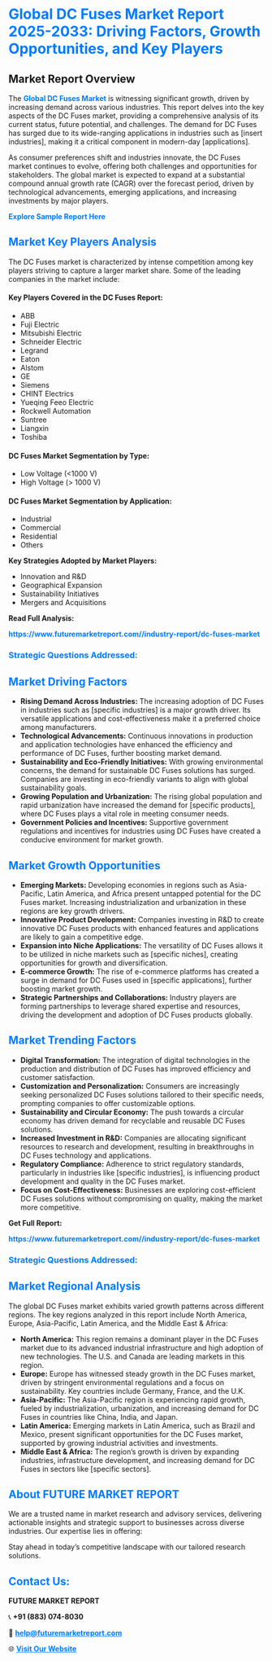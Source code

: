 <h1 style="color: #007BFF;">Global DC Fuses Market Report 2025-2033: Driving Factors, Growth Opportunities, and Key Players</h1>

<section id="overview">
<h2>Market Report Overview</h2>
<p>The <a href="https://www.futuremarketreport.com//industry-report/dc-fuses-market" style="color: #007BFF; text-decoration: none;"><strong>Global DC Fuses Market</strong></a> is witnessing significant growth, driven by increasing demand across various industries. This report delves into the key aspects of the DC Fuses market, providing a comprehensive analysis of its current status, future potential, and challenges. The demand for DC Fuses has surged due to its wide-ranging applications in industries such as [insert industries], making it a critical component in modern-day [applications].</p>
<p>As consumer preferences shift and industries innovate, the DC Fuses market continues to evolve, offering both challenges and opportunities for stakeholders. The global market is expected to expand at a substantial compound annual growth rate (CAGR) over the forecast period, driven by technological advancements, emerging applications, and increasing investments by major players.</p>
</section>

<section id="overview">
<p><a href="https://www.futuremarketreport.com//request-sample/reportId=76830" style="color: #007BFF; text-decoration: none;"><strong>Explore Sample Report Here</strong></a></p>
</section>

<section id="key-players">
<h2 style="color: #007BFF;">Market Key Players Analysis</h2>
<p>The DC Fuses market is characterized by intense competition among key players striving to capture a larger market share. Some of the leading companies in the market include:</p>
<h4>Key Players Covered in the DC Fuses Report:</h4>
<ul><li>ABB</li><li>Fuji Electric</li><li>Mitsubishi Electric</li><li>Schneider Electric</li><li>Legrand</li><li>Eaton</li><li>Alstom</li><li>GE</li><li>Siemens</li><li>CHINT Electrics</li><li>Yueqing Feeo Electric</li><li>Rockwell Automation</li><li>Suntree</li><li>Liangxin</li><li>Toshiba</li></ul>
<h4>DC Fuses Market Segmentation by Type:</h4>
<ul><li>Low Voltage (&lt;1000 V)</li><li>High Voltage (&gt; 1000 V)</li></ul>

<h4>DC Fuses Market Segmentation by Application:</h4>
<ul><li>Industrial</li><li>Commercial</li><li>Residential</li><li>Others</li></ul>
<p><strong>Key Strategies Adopted by Market Players:</strong></p>
<ul>
<li>Innovation and R&D</li>
<li>Geographical Expansion</li>
<li>Sustainability Initiatives</li>
<li>Mergers and Acquisitions</li>
</ul>
</section>

<section>
<p><strong>Read Full Analysis: </strong></p><a href="https://www.futuremarketreport.com//industry-report/dc-fuses-market" style="color: #007BFF; text-decoration: none;"><strong>https://www.futuremarketreport.com//industry-report/dc-fuses-market</strong></a>
<h3 style="color: #007BFF;">Strategic Questions Addressed:</h3>
</section>

<section id="driving-factors">
<h2 style="color: #007BFF;">Market Driving Factors</h2>
<ul>
<li><strong>Rising Demand Across Industries:</strong> The increasing adoption of DC Fuses in industries such as [specific industries] is a major growth driver. Its versatile applications and cost-effectiveness make it a preferred choice among manufacturers.</li>
<li><strong>Technological Advancements:</strong> Continuous innovations in production and application technologies have enhanced the efficiency and performance of DC Fuses, further boosting market demand.</li>
<li><strong>Sustainability and Eco-Friendly Initiatives:</strong> With growing environmental concerns, the demand for sustainable DC Fuses solutions has surged. Companies are investing in eco-friendly variants to align with global sustainability goals.</li>
<li><strong>Growing Population and Urbanization:</strong> The rising global population and rapid urbanization have increased the demand for [specific products], where DC Fuses plays a vital role in meeting consumer needs.</li>
<li><strong>Government Policies and Incentives:</strong> Supportive government regulations and incentives for industries using DC Fuses have created a conducive environment for market growth.</li>
</ul>
</section>

<section id="growth-opportunities">
<h2 style="color: #007BFF;">Market Growth Opportunities</h2>
<ul>
<li><strong>Emerging Markets:</strong> Developing economies in regions such as Asia-Pacific, Latin America, and Africa present untapped potential for the DC Fuses market. Increasing industrialization and urbanization in these regions are key growth drivers.</li>
<li><strong>Innovative Product Development:</strong> Companies investing in R&D to create innovative DC Fuses products with enhanced features and applications are likely to gain a competitive edge.</li>
<li><strong>Expansion into Niche Applications:</strong> The versatility of DC Fuses allows it to be utilized in niche markets such as [specific niches], creating opportunities for growth and diversification.</li>
<li><strong>E-commerce Growth:</strong> The rise of e-commerce platforms has created a surge in demand for DC Fuses used in [specific applications], further boosting market growth.</li>
<li><strong>Strategic Partnerships and Collaborations:</strong> Industry players are forming partnerships to leverage shared expertise and resources, driving the development and adoption of DC Fuses products globally.</li>
</ul>
</section>

<section id="trending-factors">
<h2 style="color: #007BFF;">Market Trending Factors</h2>
<ul>
<li><strong>Digital Transformation:</strong> The integration of digital technologies in the production and distribution of DC Fuses has improved efficiency and customer satisfaction.</li>
<li><strong>Customization and Personalization:</strong> Consumers are increasingly seeking personalized DC Fuses solutions tailored to their specific needs, prompting companies to offer customizable options.</li>
<li><strong>Sustainability and Circular Economy:</strong> The push towards a circular economy has driven demand for recyclable and reusable DC Fuses solutions.</li>
<li><strong>Increased Investment in R&D:</strong> Companies are allocating significant resources to research and development, resulting in breakthroughs in DC Fuses technology and applications.</li>
<li><strong>Regulatory Compliance:</strong> Adherence to strict regulatory standards, particularly in industries like [specific industries], is influencing product development and quality in the DC Fuses market.</li>
<li><strong>Focus on Cost-Effectiveness:</strong> Businesses are exploring cost-efficient DC Fuses solutions without compromising on quality, making the market more competitive.</li>
</ul>
</section>

<section>
<p><strong>Get Full Report: </strong></p><a href="https://www.futuremarketreport.com//industry-report/dc-fuses-market" style="color: #007BFF; text-decoration: none;"><strong>https://www.futuremarketreport.com//industry-report/dc-fuses-market</strong></a>
<h3 style="color: #007BFF;">Strategic Questions Addressed:</h3>
</section>


<section id="regional-analysis">
<h2 style="color: #007BFF;">Market Regional Analysis</h2>
<p>The global DC Fuses market exhibits varied growth patterns across different regions. The key regions analyzed in this report include North America, Europe, Asia-Pacific, Latin America, and the Middle East & Africa:</p>
<ul>
<li><strong>North America:</strong> This region remains a dominant player in the DC Fuses market due to its advanced industrial infrastructure and high adoption of new technologies. The U.S. and Canada are leading markets in this region.</li>
<li><strong>Europe:</strong> Europe has witnessed steady growth in the DC Fuses market, driven by stringent environmental regulations and a focus on sustainability. Key countries include Germany, France, and the U.K.</li>
<li><strong>Asia-Pacific:</strong> The Asia-Pacific region is experiencing rapid growth, fueled by industrialization, urbanization, and increasing demand for DC Fuses in countries like China, India, and Japan.</li>
<li><strong>Latin America:</strong> Emerging markets in Latin America, such as Brazil and Mexico, present significant opportunities for the DC Fuses market, supported by growing industrial activities and investments.</li>
<li><strong>Middle East & Africa:</strong> The region’s growth is driven by expanding industries, infrastructure development, and increasing demand for DC Fuses in sectors like [specific sectors].</li>
</ul>
</section>

<footer>
<h2 style="color: #007BFF;">About FUTURE MARKET REPORT</h2>
<p>We are a trusted name in market research and advisory services, delivering actionable insights and strategic support to businesses across diverse industries. Our expertise lies in offering:</p>

<p>Stay ahead in today’s competitive landscape with our tailored research solutions.</p>

<h2 style="color: #007BFF;">Contact Us:</h2>
<p><strong>FUTURE MARKET REPORT</strong></p>
<p>📞 <strong>+91 (883) 074-8030</strong></p>
<p>📧 <strong><a href="mailto:help@futuremarketreport.com" style="color: #007BFF;">help@futuremarketreport.com</a></strong></p>
<p>🌐 <strong><a href="https://www.futuremarketreport.com/" style="color: #007BFF;">Visit Our Website</a></strong></p>
</footer>